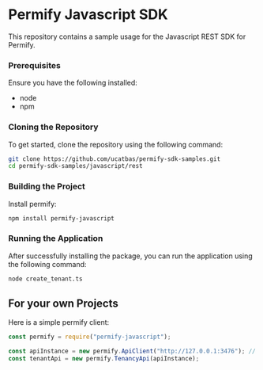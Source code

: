 # Permify Javascript SDK

This repository contains a sample usage for the Javascript REST SDK for Permify.

### Prerequisites

Ensure you have the following installed:
- node
- npm

### Cloning the Repository

To get started, clone the repository using the following command:

```sh
git clone https://github.com/ucatbas/permify-sdk-samples.git
cd permify-sdk-samples/javascript/rest
```

### Building the Project

Install permify:
```sh
npm install permify-javascript
```

### Running the Application

After successfully installing the package, you can run the application using the following command:
```sh
node create_tenant.ts
```

## For your own Projects

Here is a simple permify client:

```javascript
const permify = require("permify-javascript");

const apiInstance = new permify.ApiClient("http://127.0.0.1:3476"); // Fixed URL format
const tenantApi = new permify.TenancyApi(apiInstance);
```
